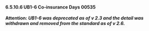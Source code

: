 #### 6.5.10.6 UB1-6 Co‑insurance Days 00535

**Attention: _UB1-6 was deprecated as of v 2.3 and the detail was withdrawn and removed from the standard as of v 2.6._**
